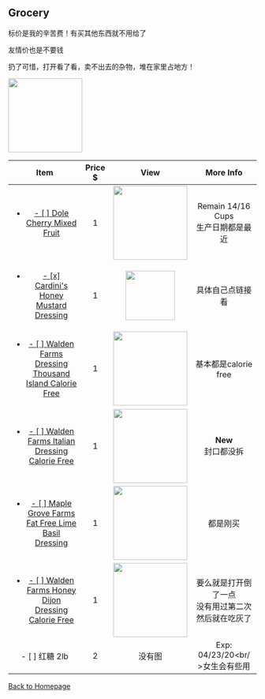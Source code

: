 ## Grocery

标价是我的辛苦费！有买其他东西就不用给了

友情价也是不要钱

扔了可惜，打开看了看，卖不出去的杂物，堆在家里占地方！

<img src="https://ws3.sinaimg.cn/large/006tNbRwly1fud83k5twhj30g40kpmy9.jpg" width="150"/>

|                             Item                             | Price $ |                             View                             |                         More Info                          |
| :----------------------------------------------------------: | :-----: | :----------------------------------------------------------: | :--------------------------------------------------------: |
| <a href="https://amzn.to/2OMtP55"><ul><li>- [ ] Dole Cherry Mixed Fruit</li></ul></a> |    1    |       <img src="https://bit.ly/2MYD6Xj" width="150"/>        |           Remain 14/16 Cups<br/>生产日期都是最近           |
| <a href="https://www.instacart.com/store/items/item_18315808"><ul><li>- [x] Cardini's Honey Mustard Dressing</li></ul></a> |    1    |        <img src="https://bit.ly/2PkheqX" width="100">        |                      具体自己点链接看                      |
| <a href="https://www.instacart.com/store/items/item_33502127"><ul><li>- [ ] Walden Farms Dressing Thousand Island Calorie Free</li></ul></a> |    1    |       <img src="https://bit.ly/2nMqoQr" width="150"/>        |                    基本都是calorie free                    |
| <a href="https://www.instacart.com/store/items/item_18351526"><ul><li>- [ ] Walden Farms Italian Dressing Calorie Free</li></ul></a> |    1    |       <img src="https://bit.ly/2OMHyJ7" width="150"/>        |                   **New**<br/>封口都没拆                   |
| <a href="https://www.instacart.com/store/items/item_18313989"><ul><li>- [ ] Maple Grove Farms Fat Free Lime Basil Dressing</li></ul></a> |    1    |       <img src="https://bit.ly/2MmVht9" width="150"/>        |                          都是刚买                          |
| <a href="https://www.instacart.com/store/items/item_18351412"><ul><li>- [ ] Walden Farms Honey Dijon Dressing Calorie Free</li></ul></a> |    1    | <img src="https://d2d8wwwkmhfcva.cloudfront.net/1200x/filters:fill(FFF,true):format(jpg)/d2lnr5mha7bycj.cloudfront.net/product-image/file/large_0efc59c1-c08b-4b20-a1b8-b07025f3ffb8.jpg" width="150"/> | 要么就是打开倒了一点<br/>没有用过第二次<br/>然后就在吃灰了 |
|                        - [ ] 红糖 2lb                        |    2    |                            没有图                            |              Exp: 04/23/20<br/ >女生会有些用               |

[Back to Homepage](https://github.com/radium0729/Personal-Sale/blob/master/README.md)



